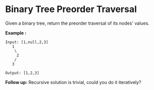 # Binary Tree Preorder Traversal

Given a binary tree, return the preorder traversal of its nodes' values.

__Example :__

```
Input: [1,null,2,3]
   1
    \
     2
    /
   3

Output: [1,2,3]
```

__Follow up:__ Recursive solution is trivial, could you do it iteratively?